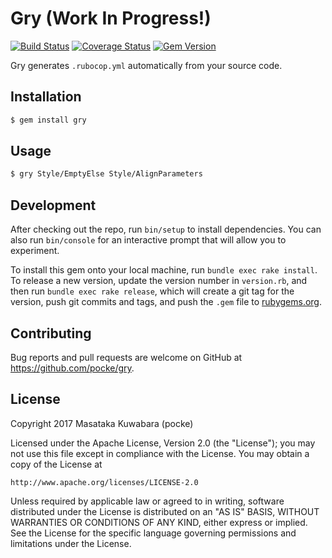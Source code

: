 # Gry (Work In Progress!)

[![Build Status](https://travis-ci.org/pocke/gry.svg?branch=master)](https://travis-ci.org/pocke/gry)
[![Coverage Status](https://coveralls.io/repos/github/pocke/gry/badge.svg?branch=master)](https://coveralls.io/github/pocke/gry?branch=master)
[![Gem Version](https://badge.fury.io/rb/gry.svg)](https://badge.fury.io/rb/gry)

Gry generates `.rubocop.yml` automatically from your source code.

## Installation

```sh
$ gem install gry
```

## Usage

```sh
$ gry Style/EmptyElse Style/AlignParameters
```

## Development

After checking out the repo, run `bin/setup` to install dependencies. You can also run `bin/console` for an interactive prompt that will allow you to experiment.

To install this gem onto your local machine, run `bundle exec rake install`. To release a new version, update the version number in `version.rb`, and then run `bundle exec rake release`, which will create a git tag for the version, push git commits and tags, and push the `.gem` file to [rubygems.org](https://rubygems.org).

## Contributing

Bug reports and pull requests are welcome on GitHub at https://github.com/pocke/gry.


License
-------


Copyright 2017 Masataka Kuwabara (pocke)

Licensed under the Apache License, Version 2.0 (the "License");
you may not use this file except in compliance with the License.
You may obtain a copy of the License at

    http://www.apache.org/licenses/LICENSE-2.0

Unless required by applicable law or agreed to in writing, software
distributed under the License is distributed on an "AS IS" BASIS,
WITHOUT WARRANTIES OR CONDITIONS OF ANY KIND, either express or implied.
See the License for the specific language governing permissions and
limitations under the License.
